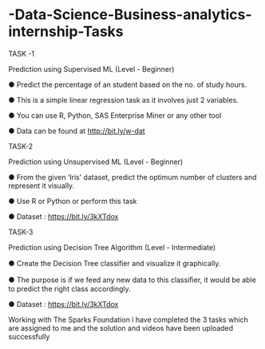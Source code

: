 # -Data-Science-Business-analytics-internship-Tasks
TASK -1

Prediction using Supervised ML (Level - Beginner)

● Predict the percentage of an student based on the no. of study hours.

● This is a simple linear regression task as it involves just 2 variables.

● You can use R, Python, SAS Enterprise Miner or any other tool

● Data can be found at http://bit.ly/w-dat

TASK-2

Prediction using Unsupervised ML (Level - Beginner)

● From the given ‘Iris’ dataset, predict the optimum number of clusters and represent it visually.

● Use R or Python or perform this task

● Dataset : https://bit.ly/3kXTdox

TASK-3

Prediction using Decision Tree Algorithm (Level - Intermediate)

● Create the Decision Tree classiﬁer and visualize it graphically.

● The purpose is if we feed any new data to this classiﬁer, it would be able to predict the right class accordingly.

● Dataset : https://bit.ly/3kXTdox

Working with The Sparks Foundation i have completed the 3 tasks which are assigned to me and the solution and  videos have been uploaded successfully

